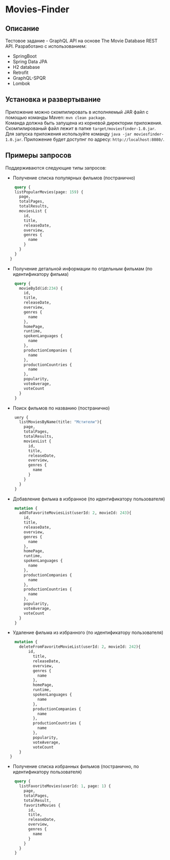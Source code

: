 # Movies-Finder
## Описание
Тестовое задание - GraphQL API на основе The Movie Database REST API. Разработано с использованием:
* SpringBoot
* Spring Data JPA
* H2 database
* Retrofit
* GraphQL-SPQR
* Lombok
## Установка и развертывание
Приложение можно скомпилировать в исполняемый JAR файл с помощью команды Maven:
`mvn clean package`.</br>
Команда должна быть запущена из корневой директории приложения. Скомпилированый файл лежит в папке `target/moviesfinder-1.0.jar`.
</br>
Для запуска приложения используйте команду `java -jar moviesfinder-1.0.jar`. Приложение будет доступнг по адресу: `http://localhost:8080/`.
## Примеры запросов
Поддерживаются следующие типы запросов:
* Получение списка популярных фильмов (постранично)
```graphql
    query {
    listPopularMovies(page: 159) {
      page,
      totalPages,
      totalResults,
      moviesList {
        id,
        title,
        releaseDate,
        overview,
        genres {
          name
        }
      }
    }
  }
```
* Получение детальной информации по отдельным фильмам (по идентификатору фильма)
```graphql
    query {
      movieById(id:234) {
        id,
        title,
        releaseDate,
        overview,
        genres {
          name
        },
        homePage,
        runtime,
        spokenLanguages {
          name
        },
        productionCompanies {
          name
        },
        productionCountries {
          name
        },
        popularity,
        voteAverage,
        voteCount
      }
    }
```
* Поиск фильмов по названию (постранично)
```graphql
    uery {
      listMoviesByName(title: "Мстители"){
        page,
        totalPages,
        totalResults,
        moviesList {
          id,
          title,
          releaseDate,
          overview,
          genres {
            name
          }
        }
      }
    }
```
* Добавление фильма в избранное (по идентификатору пользователя)
```graphql
    mutation {
      addToFavoriteMoviesList(userId: 2, movieId: 243){
        id,
        title,
        releaseDate,
        overview,
        genres {
          name
        },
        homePage,
        runtime,
        spokenLanguages {
          name
        },
        productionCompanies {
          name
        },
        productionCountries {
          name
        },
        popularity,
        voteAverage,
        voteCount
      }
    }
```
* Удаление фильма из избранного (по идентификатору пользователя)
```graphql
    mutation {
      deleteFromFavoriteMovieList(userId: 2, movieId: 242){
          id,
            title,
            releaseDate,
            overview,
            genres {
              name
            },
            homePage,
            runtime,
            spokenLanguages {
              name
            },
            productionCompanies {
              name
            },
            productionCountries {
              name
            },
            popularity,
            voteAverage,
            voteCount
      }
  }
```
* Получение списка избранных фильмов (постранично, по идентификатору пользователя)
```graphql
    query {
      listFavoriteMovies(userId: 1, page: 1) {
        page,
        totalPages,
        totalResult,
        favoriteMovies {
          id,
          title,
          releaseDate,
          overview,
          genres {
            name
          }
        } 
      }
    }
```
